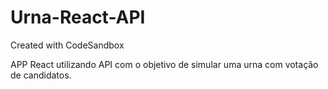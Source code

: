 # Urna-React-API
Created with CodeSandbox

APP React utilizando API com o objetivo de simular uma urna com votação de candidatos.
